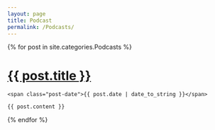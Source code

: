 ```yaml
---
layout: page
title: Podcast
permalink: /Podcasts/
---
```


<div class="posts">
  {% for post in site.categories.Podcasts %}
  <div class="post">
    <h1 class="post-title">
      <a href="{{ post.url | relative_url }}">
        {{ post.title }}
      </a>
    </h1>

    <span class="post-date">{{ post.date | date_to_string }}</span>

    {{ post.content }}
  </div>
  {% endfor %}
</div>
